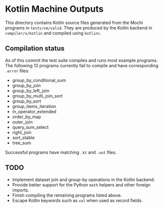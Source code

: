 # Kotlin Machine Outputs

This directory contains Kotlin source files generated from the Mochi programs in
`tests/vm/valid`. They are produced by the Kotlin backend in
`compiler/x/kotlin` and compiled using `kotlinc`.

## Compilation status

As of this commit the test suite compiles and runs most example programs. The
following 13 programs currently fail to compile and have corresponding `.error`
files:

- group_by_conditional_sum
- group_by_join
- group_by_left_join
- group_by_multi_join_sort
- group_by_sort
- group_items_iteration
- in_operator_extended
- order_by_map
- outer_join
- query_sum_select
- right_join
- sort_stable
- tree_sum

Successful programs have matching `.kt` and `.out` files.

## TODO

- Implement dataset join and group-by operations in the Kotlin backend.
- Provide better support for the Python `math` helpers and other foreign
  imports.
- Finish compiling the remaining programs listed above.
- Escape Kotlin keywords such as `val` when used as record fields.
